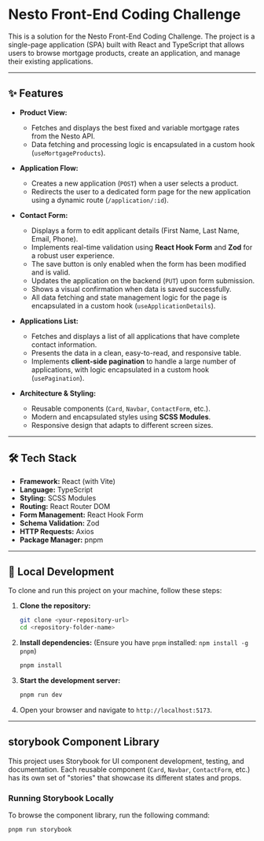 # Nesto Front-End Coding Challenge

This is a solution for the Nesto Front-End Coding Challenge. The project is a single-page application (SPA) built with React and TypeScript that allows users to browse mortgage products, create an application, and manage their existing applications.

---

## ✨ Features

-   **Product View:**
    -   Fetches and displays the best fixed and variable mortgage rates from the Nesto API.
    -   Data fetching and processing logic is encapsulated in a custom hook (`useMortgageProducts`).

-   **Application Flow:**
    -   Creates a new application (`POST`) when a user selects a product.
    -   Redirects the user to a dedicated form page for the new application using a dynamic route (`/application/:id`).

-   **Contact Form:**
    -   Displays a form to edit applicant details (First Name, Last Name, Email, Phone).
    -   Implements real-time validation using **React Hook Form** and **Zod** for a robust user experience.
    -   The save button is only enabled when the form has been modified and is valid.
    -   Updates the application on the backend (`PUT`) upon form submission.
    -   Shows a visual confirmation when data is saved successfully.
    -   All data fetching and state management logic for the page is encapsulated in a custom hook (`useApplicationDetails`).

-   **Applications List:**
    -   Fetches and displays a list of all applications that have complete contact information.
    -   Presents the data in a clean, easy-to-read, and responsive table.
    -   Implements **client-side pagination** to handle a large number of applications, with logic encapsulated in a custom hook (`usePagination`).

-   **Architecture & Styling:**
    -   Reusable components (`Card`, `Navbar`, `ContactForm`, etc.).
    -   Modern and encapsulated styles using **SCSS Modules**.
    -   Responsive design that adapts to different screen sizes.

---

## 🛠️ Tech Stack

-   **Framework:** React (with Vite)
-   **Language:** TypeScript
-   **Styling:** SCSS Modules
-   **Routing:** React Router DOM
-   **Form Management:** React Hook Form
-   **Schema Validation:** Zod
-   **HTTP Requests:** Axios
-   **Package Manager:** pnpm

---

## 🚀 Local Development

To clone and run this project on your machine, follow these steps:

1.  **Clone the repository:**
    ```bash
    git clone <your-repository-url>
    cd <repository-folder-name>
    ```

2.  **Install dependencies:**
    (Ensure you have `pnpm` installed: `npm install -g pnpm`)
    ```bash
    pnpm install
    ```

3.  **Start the development server:**
    ```bash
    pnpm run dev
    ```

4.  Open your browser and navigate to `http://localhost:5173`.

---

## storybook Component Library

This project uses Storybook for UI component development, testing, and documentation. Each reusable component (`Card`, `Navbar`, `ContactForm`, etc.) has its own set of "stories" that showcase its different states and props.

### Running Storybook Locally

To browse the component library, run the following command:

```bash
pnpm run storybook